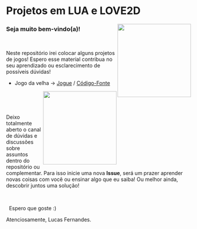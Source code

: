 # Projetos em LUA e LOVE2D 

   <img align="right" src="https://octodex.github.com/images/megacat.jpg" width="200">
   
   ### Seja muito bem-vindo(a)!   
   
   
  &nbsp;
  
   Neste repositório irei colocar alguns projetos de jogos! Espero esse 
   material contribua no seu aprendizado ou esclarecimento de possíveis dúvidas!
   * Jogo da velha -> [Jogue](https://ff726c66-8b2b-4f20-94da-607cf883e586.ws-us02.gitpod.io/#/workspace/Jogos) / [Código-Fonte](https://github.com/LucasFernandesBrazil/Jogos/blob/main/JogoDaVelha/JogoDaVelha.java)
    
    
   &nbsp;
   <img align = "right" src = "https://octodex.github.com/images/collabocats.jpg" width = "200">
   
   
   &nbsp;
   
   
   
   Deixo totalmente aberto o canal de dúvidas e discussões sobre assuntos dentro
   do repositório ou complementar. Para isso inicie uma nova **Issue**, será um 
   prazer aprender novas coisas com você ou ensinar algo que eu saiba! 
   Ou melhor ainda, descobrir juntos uma solução!
      
   
   &nbsp;
      
   
   &nbsp;
   Espero que goste :)
    


   Atenciosamente, Lucas Fernandes.
